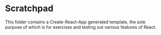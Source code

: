 # Scratchpad

This folder contains a Create-React-App generated template, the sole purpose of which is for exercises and testing out various features of React.
